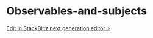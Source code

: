 # Observables-and-subjects

[Edit in StackBlitz next generation editor ⚡️](https://stackblitz.com/~/github.com/neevishcode/Observables-and-subjects)